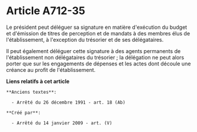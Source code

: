# Article A712-35

Le président peut déléguer sa signature en matière d'exécution du budget et d'émission de titres de perception et de mandats
à des membres élus de l'établissement, à l'exception du trésorier et de ses délégataires.

Il peut également déléguer cette signature à des agents permanents de l'établissement non délégataires du trésorier ; la
délégation ne peut alors porter que sur les engagements de dépenses et les actes dont découle une créance au profit de
l'établissement.

**Liens relatifs à cet article**

	**Anciens textes**:

	  - Arrêté du 26 décembre 1991 - art. 18 (Ab)

	**Créé par**:

	  - Arrêté du 14 janvier 2009 - art. (V)
